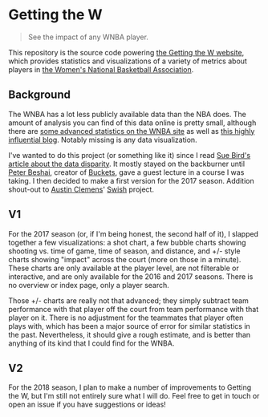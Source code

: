 # Getting the W

> See the impact of any WNBA player.

This repository is the source code powering [the Getting the W website](http://gettingthew.com), which provides statistics and visualizations of a variety of metrics about players in [the Women's National Basketball Association](http://wnba.com).

## Background

The WNBA has a lot less publicly available data than the NBA does. The amount of analysis you can find of this data online is pretty small, although there are [some advanced statistics on the WNBA site](http://www.wnba.com/news/wnba-com-offer-advanced-statistics-every-box-score-league-history/) as well as [this highly influential blog](https://lynxdata.wordpress.com/). Notably missing is any data visualization.

I've wanted to do this project (or something like it) since I read [Sue Bird's article about the data disparity](https://www.theplayerstribune.com/sue-bird-storm-wnba-analytics/). It mostly stayed on the backburner until [Peter Beshai](https://peterbeshai.com/), creator of [Buckets](http://buckets.peterbeshai.com/), gave a guest lecture in a course I was taking. I then decided to make a first version for the 2017 season. Addition shout-out to [Austin Clemens](http://www.austinclemens.com/)' [Swish](http://www.austinclemens.com/shotcharts/) project.

## V1

For the 2017 season (or, if I'm being honest, the second half of it), I slapped together a few visualizations: a shot chart, a few bubble charts showing shooting vs. time of game, time of season, and distance, and +/- style charts showing "impact" across the court (more on those in a minute). These charts are only available at the player level, are not filterable or interactive, and are only available for the 2016 and 2017 seasons. There is no overview or index page, only a player search.

Those +/- charts are really not that advanced; they simply subtract team performance with that player off the court from team performance with that player on it. There is no adjustment for the teammates that player often plays with, which has been a major source of error for similar statistics in the past. Nevertheless, it should give a rough estimate, and is better than anything of its kind that I could find for the WNBA.

## V2

For the 2018 season, I plan to make a number of improvements to Getting the W, but I'm still not entirely sure what I will do. Feel free to get in touch or open an issue if you have suggestions or ideas!
